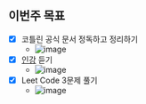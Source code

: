 ## 이번주 목표

- [x] 코틀린 공식 문서 정독하고 정리하기
  -  ![image](https://user-images.githubusercontent.com/17061350/116819362-c69e8680-abaa-11eb-9de7-93c397f08ba6.png)
- [x] [인강](https://frontendmasters.com/courses/js-fundamentals-functional-v2/) 듣기
  - ![image](https://user-images.githubusercontent.com/17061350/116819318-99ea6f00-abaa-11eb-9fc9-4180dfb9bdf6.png)
- [x] Leet Code 3문제 풀기
  - ![image](https://user-images.githubusercontent.com/17061350/116819345-b38bb680-abaa-11eb-9886-9ba4a61e849e.png)
